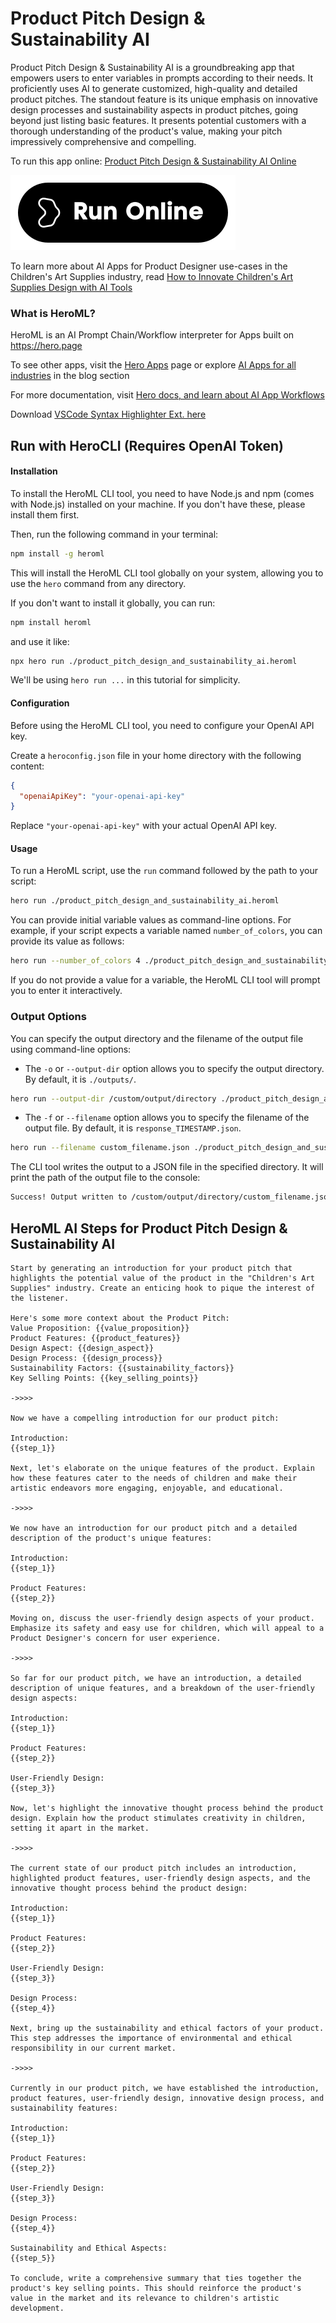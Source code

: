 # Product Pitch Design & Sustainability AI

Product Pitch Design & Sustainability AI is a groundbreaking app that empowers users to enter variables in prompts according to their needs. It proficiently uses AI to generate customized, high-quality and detailed product pitches. The standout feature is its unique emphasis on innovative design processes and sustainability aspects in product pitches, going beyond just listing basic features. It presents potential customers with a thorough understanding of the product's value, making your pitch impressively comprehensive and compelling.

To run this app online: [Product Pitch Design & Sustainability AI Online](https://hero.page/app/product-pitch-design-and-sustainability-ai-innovative-design-sustainability-pitch-generator/n8CtTpK5f8lBq43SCmKX)

[![Run Product Pitch Design & Sustainability AI Online](/assets/run.svg)](https://hero.page/app/product-pitch-design-and-sustainability-ai-innovative-design-sustainability-pitch-generator/n8CtTpK5f8lBq43SCmKX)

To learn more about AI Apps for Product Designer use-cases in the Children's Art Supplies industry, read [How to Innovate Children's Art Supplies Design with AI Tools](https://hero.page/blog/ai/children's-art-supplies/how-to-innovate-children's-art-supplies-design-with-ai-tools/170775)

### What is HeroML?
HeroML is an AI Prompt Chain/Workflow interpreter for Apps built on https://hero.page 

To see other apps, visit the [Hero Apps](https://hero.page/apps) page or explore [AI Apps for all industries](https://hero.page/blog) in the blog section

For more documentation, visit [Hero docs, and learn about AI App Workflows](https://hero.page/tutorials/introduction-to-heroml)

Download [VSCode Syntax Highlighter Ext. here](https://marketplace.visualstudio.com/items?itemName=hero-page.heroml)

## Run with HeroCLI (Requires OpenAI Token)

#### Installation

To install the HeroML CLI tool, you need to have Node.js and npm (comes with Node.js) installed on your machine. If you don't have these, please install them first. 

Then, run the following command in your terminal:

```bash
npm install -g heroml
```

This will install the HeroML CLI tool globally on your system, allowing you to use the `hero` command from any directory.

If you don't want to install it globally, you can run:

```bash
npm install heroml
```

and use it like:

```bash
npx hero run ./product_pitch_design_and_sustainability_ai.heroml
```

We'll be using `hero run ...` in this tutorial for simplicity.

#### Configuration

Before using the HeroML CLI tool, you need to configure your OpenAI API key. 

Create a `heroconfig.json` file in your home directory with the following content:

```json
{
  "openaiApiKey": "your-openai-api-key"
}
```

Replace `"your-openai-api-key"` with your actual OpenAI API key.

#### Usage

To run a HeroML script, use the `run` command followed by the path to your script:

```bash
hero run ./product_pitch_design_and_sustainability_ai.heroml
```

You can provide initial variable values as command-line options. For example, if your script expects a variable named `number_of_colors`, you can provide its value as follows:

```bash
hero run --number_of_colors 4 ./product_pitch_design_and_sustainability_ai.heroml
```

If you do not provide a value for a variable, the HeroML CLI tool will prompt you to enter it interactively.

### Output Options

You can specify the output directory and the filename of the output file using command-line options:

- The `-o` or `--output-dir` option allows you to specify the output directory. By default, it is `./outputs/`.

```bash
hero run --output-dir /custom/output/directory ./product_pitch_design_and_sustainability_ai.heroml
```

- The `-f` or `--filename` option allows you to specify the filename of the output file. By default, it is `response_TIMESTAMP.json`.

```bash
hero run --filename custom_filename.json ./product_pitch_design_and_sustainability_ai.heroml
```

The CLI tool writes the output to a JSON file in the specified directory. It will print the path of the output file to the console:

```bash
Success! Output written to /custom/output/directory/custom_filename.json
```


## HeroML AI Steps for Product Pitch Design & Sustainability AI
```
Start by generating an introduction for your product pitch that highlights the potential value of the product in the "Children's Art Supplies" industry. Create an enticing hook to pique the interest of the listener.

Here's some more context about the Product Pitch:
Value Proposition: {{value_proposition}}
Product Features: {{product_features}}
Design Aspect: {{design_aspect}}
Design Process: {{design_process}}
Sustainability Factors: {{sustainability_factors}}
Key Selling Points: {{key_selling_points}}

->>>>

Now we have a compelling introduction for our product pitch:

Introduction:
{{step_1}}

Next, let's elaborate on the unique features of the product. Explain how these features cater to the needs of children and make their artistic endeavors more engaging, enjoyable, and educational.

->>>>

We now have an introduction for our product pitch and a detailed description of the product's unique features:

Introduction:
{{step_1}}

Product Features:
{{step_2}}

Moving on, discuss the user-friendly design aspects of your product. Emphasize its safety and easy use for children, which will appeal to a Product Designer's concern for user experience.

->>>>

So far for our product pitch, we have an introduction, a detailed description of unique features, and a breakdown of the user-friendly design aspects:

Introduction:
{{step_1}}

Product Features:
{{step_2}}

User-Friendly Design:
{{step_3}}

Now, let's highlight the innovative thought process behind the product design. Explain how the product stimulates creativity in children, setting it apart in the market.

->>>>

The current state of our product pitch includes an introduction, highlighted product features, user-friendly design aspects, and the innovative thought process behind the product design:

Introduction:
{{step_1}}

Product Features:
{{step_2}}

User-Friendly Design:
{{step_3}}

Design Process:
{{step_4}}

Next, bring up the sustainability and ethical factors of your product. This step addresses the importance of environmental and ethical responsibility in our current market.

->>>>

Currently in our product pitch, we have established the introduction, product features, user-friendly design, innovative design process, and sustainability features:

Introduction:
{{step_1}}

Product Features:
{{step_2}}

User-Friendly Design:
{{step_3}}

Design Process:
{{step_4}}

Sustainability and Ethical Aspects:
{{step_5}}

To conclude, write a comprehensive summary that ties together the product's key selling points. This should reinforce the product's value in the market and its relevance to children's artistic development.


```

